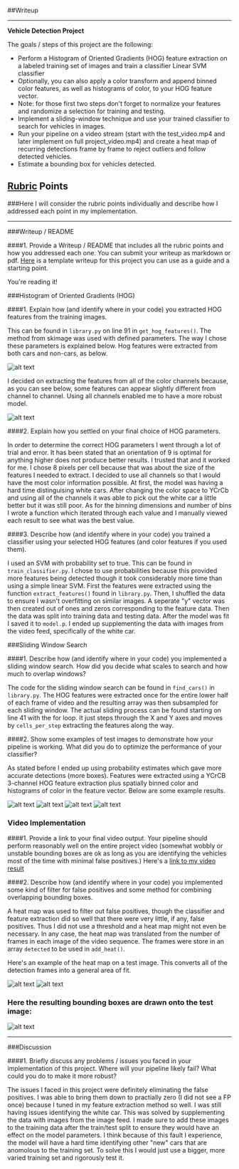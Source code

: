 ##Writeup

---

**Vehicle Detection Project**

The goals / steps of this project are the following:

* Perform a Histogram of Oriented Gradients (HOG) feature extraction on a labeled training set of images and train a classifier Linear SVM classifier
* Optionally, you can also apply a color transform and append binned color features, as well as histograms of color, to your HOG feature vector. 
* Note: for those first two steps don't forget to normalize your features and randomize a selection for training and testing.
* Implement a sliding-window technique and use your trained classifier to search for vehicles in images.
* Run your pipeline on a video stream (start with the test_video.mp4 and later implement on full project_video.mp4) and create a heat map of recurring detections frame by frame to reject outliers and follow detected vehicles.
* Estimate a bounding box for vehicles detected.


## [Rubric](https://review.udacity.com/#!/rubrics/513/view) Points
###Here I will consider the rubric points individually and describe how I addressed each point in my implementation.  

---
###Writeup / README

####1. Provide a Writeup / README that includes all the rubric points and how you addressed each one.  You can submit your writeup as markdown or pdf.  [Here](https://github.com/udacity/CarND-Vehicle-Detection/blob/master/writeup_template.md) is a template writeup for this project you can use as a guide and a starting point.  

You're reading it!

###Histogram of Oriented Gradients (HOG)

####1. Explain how (and identify where in your code) you extracted HOG features from the training images.

This can be found in `library.py` on line 91 in `get_hog_features()`. The method from skimage was used with defined parameters. The way I chose these parameters is explained below. Hog features were extracted from both cars and non-cars, as below.

![alt text](examples/car_not_car.png)

I decided on extracting the features from all of the color channels because, as you can see below, some features can appear slightly different from channel to channel. Using all channels enabled me to have a more robust model.


![alt text](examples/hog_features.png)


####2. Explain how you settled on your final choice of HOG parameters.

In order to determine the correct HOG parameters I went through a lot of trial and error. It has been stated that an orientation of 9 is optimal for anything higher does not produce better results. I trusted that and it worked for me. I chose 8 pixels per cell because that was about the size of the features I needed to extract. I decided to use all channels so that I would have the most color information possible. At first, the model was having a hard time distinguising white cars. After changing the color space to YCrCb and using all of the channels it was able to pick out the white car a little better but it was still poor. As for the binning dimensions and number of bins I wrote a function which iterated through each value and I manually viewed each result to see what was the best value.

####3. Describe how (and identify where in your code) you trained a classifier using your selected HOG features (and color features if you used them).

I used an SVM with probability set to true. This can be found in `train_classifier.py`. I chose to use probabilities because this provided more features being detected though it took considerably more time than using a simple linear SVM. First the features were extracted using the function `extract_features()` found in `library.py`. Then, I shuffled the data to ensure I wasn't overfitting on similar images. A seperate "y" vector was then created out of ones and zeros corresponding to the feature data. Then the data was split into training data and testing data. After the model was fit I saved it to `model.p`. I ended up supplementing the data with images from the video feed, specifically of the white car.

###Sliding Window Search

####1. Describe how (and identify where in your code) you implemented a sliding window search.  How did you decide what scales to search and how much to overlap windows?

The code for the sliding window search can be found in `find_cars()` in `library.py`. The HOG features were extracted once for the entire lower half of each frame of video and the resulting array was then subsampled for each sliding window. The actual sliding process can be found starting on line 41 with the for loop. It just steps through the X and Y axes and moves by `cells_per_step` extracting the features along the way.


####2. Show some examples of test images to demonstrate how your pipeline is working.  What did you do to optimize the performance of your classifier?

As stated before I ended up using probability estimates which gave more accurate detections (more boxes). Features were extracted using a YCrCB 3-channel HOG feature extraction plus spatially binned color and histograms of color in the feature vector. Below are some example results.

![alt text](examples/ex1.png)
![alt text](examples/ex4.png)
![alt text](examples/ex5.png)
![alt text](examples/ex6.png)

### Video Implementation

####1. Provide a link to your final video output.  Your pipeline should perform reasonably well on the entire project video (somewhat wobbly or unstable bounding boxes are ok as long as you are identifying the vehicles most of the time with minimal false positives.)
Here's a [link to my video result](./output.mp4)


####2. Describe how (and identify where in your code) you implemented some kind of filter for false positives and some method for combining overlapping bounding boxes.

A heat map was used to filter out false positives, though the classifier and feature extraction did so well that there were very little, if any, false positives. Thus I did not use a threshold and a heat map might not even be necessary. In any case, the heat map was translated from the number of frames in each image of the video sequence. The frames were store in an array `detected` to be used in `add_heat()`.  

Here's an example of the heat map on a test image. This converts all of the detection frames into a general area of fit.

![alt text](examples/heat1.png)
![alt text](examples/heat2.png)


### Here the resulting bounding boxes are drawn onto the test image:
![alt text](examples/output.png)



---

###Discussion

####1. Briefly discuss any problems / issues you faced in your implementation of this project.  Where will your pipeline likely fail?  What could you do to make it more robust?

The issues I faced in this project were definitely eliminating the false positives. I was able to bring them down to practially zero (I did not see a FP once) because I tuned in my feature extraction method so well. I was still having issues identifying the white car. This was solved by supplementing the data with images from the image feed. I made sure to add these images to the training data after the train/test split to ensure they would have an effect on the model parameters. I think because of this fault I experience, the model will have a hard time identifying other "new" cars that are anomolous to the training set. To solve this I would just use a bigger, more varied training set and rigorously test it. 
